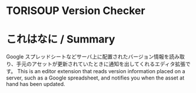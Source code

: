 # TORISOUP Version Checker

# これはなに / Summary

Google スプレッドシートなどサーバ上に配置されたバージョン情報を読み取り、手元のアセットが更新されていたときに通知を出してくれるエディタ拡張です。
This is an editor extension that reads version information placed on a server, such as a Google spreadsheet, and notifies you when the asset at hand has been updated.
